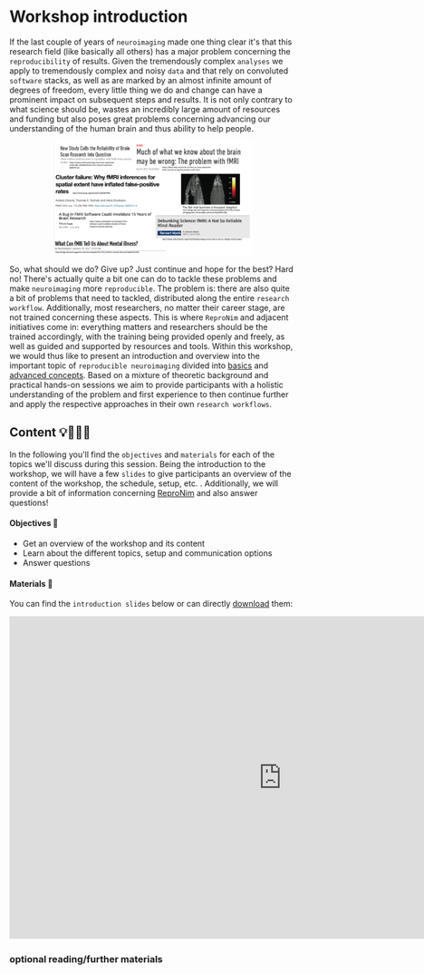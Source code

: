 # Workshop introduction

If the last couple of years of `neuroimaging` made one thing clear it's that this research field (like basically all others) has a major problem concerning the `reproducibility` of results. Given the tremendously complex `analyses` we apply to tremendously complex and noisy `data` and that rely on convoluted `software` stacks, as well as are marked by an almost infinite amount of degrees of freedom, every little thing we do and change can have a prominent impact on subsequent steps and results. It is not only contrary to what science should be, wastes an incredibly large amount of resources and funding but also poses great problems concerning advancing our understanding of the human brain and thus ability to help people.

<center>
<img src="https://raw.githubusercontent.com/ReproNim/DGPA_workshop_2022/main/workshop/static/reproducibility_neuroimaging.png" alt="Virtualization Levels" style="height: 200px;">
</center>

So, what should we do? Give up? Just continue and hope for the best? Hard no! There's actually quite a bit one can do to tackle these problems and make `neuroimaging` more `reproducible`. The problem is: there are also quite a bit of problems that need to tackled, distributed along the entire `research workflow`. Additionally, most researchers, no matter their career stage, are not trained concerning these aspects. This is where `ReproNim` and adjacent initiatives come in: everything matters and researchers should be the trained accordingly, with the training being provided openly and freely, as well as guided and supported by resources and tools. Within this workshop, we would thus like to present an introduction and overview into the important topic of `reproducible neuroimaging` divided into [basics](http://www.repronim.org/DGPA_workshop_2022/basics.html) and [advanced concepts](http://www.repronim.org/DGPA_workshop_2022/advanced.html). Based on a mixture of theoretic background and practical hands-on sessions we aim to provide participants with a holistic understanding of the problem and first experience to then continue further and apply the respective approaches in their own `research workflows`.

## Content 💡👩🏽‍🏫  

In the following you'll find the `objectives` and `materials` for each of the topics we'll discuss during this session. Being the introduction to the workshop, we will have a few `slides` to give participants an overview of the content of the workshop, the schedule, setup, etc. . Additionally, we will provide a bit of information concerning [ReproNim](https://www.repronim.org/) and also answer questions!

#### Objectives 📍
- Get an overview of the workshop and its content
- Learn about the different topics, setup and communication options
- Answer questions

#### Materials 📓

You can find the `introduction slides` below or can directly [download](https://docs.google.com/presentation/d/1V8isbmxYwRBRrz1avViFZYEeKOmzQQq9_Y3mWycGfVo/present?usp=sharing) them:

<iframe src="https://docs.google.com/presentation/d/e/2PACX-1vSh9f918rvaKWOTOVRLD0At2o6AN99nVIQvkqagVBdKTmG5jR1wXQtxPc5Eei4NzBxCmY_ssw-EhlSr/embed?start=false&loop=false&delayms=3000" frameborder="0" width="960" height="569" allowfullscreen="true" mozallowfullscreen="true" webkitallowfullscreen="true"></iframe>

### optional reading/further materials


